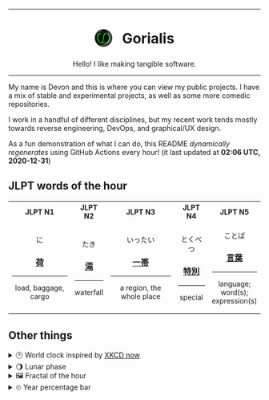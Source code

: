 ***

<h1 align="center">
<sub>
    <img src="readme/resources/avatar.png" height="36">
</sub>
&nbsp;
Gorialis
</h1>
<p align="center">
Hello! I like making tangible software.
</p>

***

My name is Devon and this is where you can view my public projects. I have a mix of stable and experimental projects, as well as some more comedic repositories.

I work in a handful of different disciplines, but my recent work tends mostly towards reverse engineering, DevOps, and graphical/UX design.

As a fun demonstration of what I can do, this README *dynamically regenerates* using GitHub Actions every hour! (it last updated at **02:06 UTC, 2020-12-31**)

<h2>JLPT words of the hour</h2>
<table>
    <tr>
        <th>JLPT N1</th>
        <th>JLPT N2</th>
        <th>JLPT N3</th>
        <th>JLPT N4</th>
        <th>JLPT N5</th>
    </tr>
    <tr>
        <td>
            <p align="center">に</p>
            <h3 align="center"><b><a href="https://jisho.org/search/%E8%8D%B7">荷</a></b></h3>
            <hr>
            <p align="center">load,<wbr> baggage,<wbr> cargo</p>
        </td>
        <td>
            <p align="center">たき</p>
            <h3 align="center"><b><a href="https://jisho.org/search/%E6%BB%9D">滝</a></b></h3>
            <hr>
            <p align="center">waterfall</p>
        </td>
        <td>
            <p align="center">いったい</p>
            <h3 align="center"><b><a href="https://jisho.org/search/%E4%B8%80%E5%B8%AF">一帯</a></b></h3>
            <hr>
            <p align="center">a region,<wbr> the whole place</p>
        </td>
        <td>
            <p align="center">とくべつ</p>
            <h3 align="center"><b><a href="https://jisho.org/search/%E7%89%B9%E5%88%A5">特別</a></b></h3>
            <hr>
            <p align="center">special</p>
        </td>
        <td>
            <p align="center">ことば</p>
            <h3 align="center"><b><a href="https://jisho.org/search/%E8%A8%80%E8%91%89">言葉</a></b></h3>
            <hr>
            <p align="center">language;<br> word(s);<br> expression(s)</p>
        </td>
    </tr>
</table>

<h2>Other things</h2>
<details>
<summary>🕑  World clock inspired by <a href="https://xkcd.com/now">XKCD now</a></summary>

> <img src="generated/now.png" width="512">

</details>
<details>
<summary>🌖 Lunar phase</summary>

The moon is approximately 57.61% through its phase (Waning Gibbous).

</details>
<details>
<summary>&#x1f5bc; Fractal of the hour</summary>

> <img src="generated/fractal.png" width="512">

</details>
<details>
<summary>&#x23f2; Year percentage bar</summary>
<pre><code>2020 [███████████████████▁] 99.75%</code></pre>
</details>

